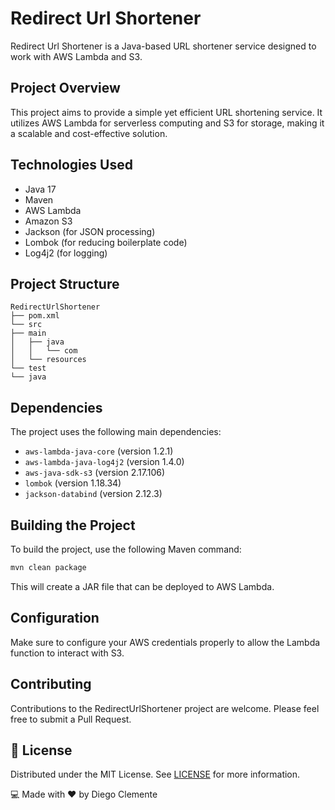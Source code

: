 # Redirect Url Shortener

Redirect Url Shortener is a Java-based URL shortener service designed to work with AWS Lambda and S3.

## Project Overview

This project aims to provide a simple yet efficient URL shortening service. It utilizes AWS Lambda for serverless computing and S3 for storage, making it a scalable and cost-effective solution.

## Technologies Used

- Java 17
- Maven
- AWS Lambda
- Amazon S3
- Jackson (for JSON processing)
- Lombok (for reducing boilerplate code)
- Log4j2 (for logging)

## Project Structure

```
RedirectUrlShortener
├── pom.xml
└── src
├── main
│   ├── java
│   │   └── com
│   └── resources
└── test
└── java
```

## Dependencies

The project uses the following main dependencies:

- `aws-lambda-java-core` (version 1.2.1)
- `aws-lambda-java-log4j2` (version 1.4.0)
- `aws-java-sdk-s3` (version 2.17.106)
- `lombok` (version 1.18.34)
- `jackson-databind` (version 2.12.3)

## Building the Project

To build the project, use the following Maven command:

```bash
mvn clean package
```

This will create a JAR file that can be deployed to AWS Lambda.

## Configuration

Make sure to configure your AWS credentials properly to allow the Lambda function to interact with S3.

## Contributing

Contributions to the RedirectUrlShortener project are welcome. Please feel free to submit a Pull Request.

<h2 id="license">📜 License</h2>
<p>Distributed under the MIT License. See <a href="LICENSE">LICENSE</a> for more information.</p>

<footer>
        <p>💻 Made with ❤️ by Diego Clemente</p>
</footer>